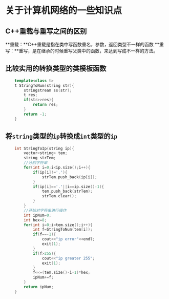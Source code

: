 # 关于计算机网络的一些知识点

## C++重载与重写之间的区别

**重载：**C++重载是指在类中写函数重名，参数，返回类型不一样的函数
**重写：**重写，是在继承的时候重写父类中的函数，来达到写成不一样的方法。

## 比较实用的转换类型的类模板函数

```C++
    template<class t>
    t StringToNum(string str){
        stringstream ss(str);
        t res;
        if(str>>res){
            return res;
        }
        return -1;
    }
```

## 将`string`类型的`ip`转换成`int`类型的`ip`

```C++
    int StringToIp(string ip){
        vector<string> tem;
        string strTem;
        //分割字符串
        for(int i=0;i<ip.size();i++){
            if(ip[i]!='.'){
                strTem.push_back(ip[i]);
            }
            if(ip[i]=='.'||i==ip.size()-1){
                tem.push_back(strTem);
                strTem.clear();
            }
        }
        //开始对字符串进行操作
        int ipNum=0;
        int hex=8;
        for(int i=0;i<tem.size();i++){
            int f=StringToNum(tem[i]);
            if(f==-1){
                cout<<"ip error"<<endl;
                exit(1);
            }
            if(f>255){
                cout<<"ip greater 255";
                exit(1);
            }
            f<<=(tem.size()-i-1)*hex;
            ipNum+=f;
        }
        return ipNum;
    }
```
